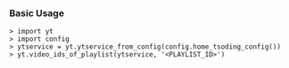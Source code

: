 ### Basic Usage

```console
> import yt
> import config
> ytservice = yt.ytservice_from_config(config.home_tsoding_config())
> yt.video_ids_of_playlist(ytservice, '<PLAYLIST_ID>')
```
